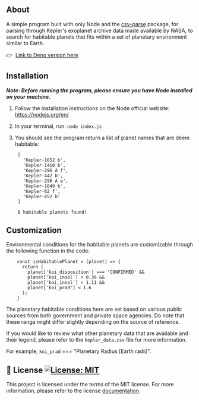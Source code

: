 ## About
A simple program built with only Node and the [csv-parse](https://csv.js.org/parse/ "CSV Parse") package, for parsing through Kepler's exoplanet archive data made available by NASA, to search for habitable planets that fits within a set of planetary environment similar to Earth. 

:point_right:&nbsp; [Link to Deno version here](https://github.com/BernStrom/nasa-habitable-planets-parser "NASA Habitable Planets Parser")

## Installation
_**Note: Before running the program, please ensure you have Node installed on your machine.**_

1. Follow the installation instructions on the Node official website: https://nodejs.org/en/
2. In your terminal, run: `node index.js`
3. You should see the program return a list of planet names that are deem habitable:

   
        [
          'Kepler-1652 b',
          'Kepler-1410 b',
          'Kepler-296 A f',
          'Kepler-442 b',
          'Kepler-296 A e',
          'Kepler-1649 b',
          'Kepler-62 f',
          'Kepler-452 b'
        ]
   
        8 habitable planets found!

## Customization
Environmental conditions for the habitable planets are customizable through the following function in the code:

        const isHabitablePlanet = (planet) => {
          return (
            planet['koi_disposition'] === 'CONFIRMED' &&
            planet['koi_insol'] > 0.36 &&
            planet['koi_insol'] < 1.11 &&
            planet['koi_prad'] < 1.6
          );
        }
The planetary habitable conditions here are set based on various public sources from both government and private space agencies. Do note that these range might differ slightly depending on the source of reference.

If you would like to review what other planetary data that are available and their legend, please refer to the `kepler_data.csv` file for more information.

For example, `koi_prad` === "Planetary Radius [Earth radii]".

## :memo: License [![License: MIT](https://img.shields.io/badge/License-MIT-yellow.svg)](https://opensource.org/licenses/MIT)

This project is licensed under the terms of the MIT license. For more information, please refer to the license [documentation](LICENSE.md).
